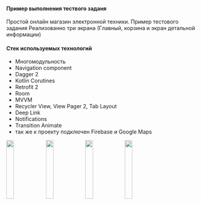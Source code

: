 #### **Пример выполнения тествого заданя**
Простой онлайн магазин электронной техники. Пример тестового задания
Реализованно три экрана (Главный, корзина и экран детальной информации)
#### **Стек используемых технологий**
- Многомодульность
- Navigation component
- Dagger 2
- Kotlin Corutines
- Retrofit 2
- Room
- MVVM
- Recycler View, View Pager 2, Tab Layout
- Deep Link
- Notifications
- Transition Animate
- так же к проекту подключен Firebase и Google Maps

<p float="left">
<img src="https://github.com/SR-rodi/Test_store/blob/main/TestStoreMultiModule/screen/home.jpg" width=20% height=20%>
<img src="https://github.com/SR-rodi/Test_store/blob/main/TestStoreMultiModule/screen/detail.jpg" width=20% height=20%>
<img src="https://github.com/SR-rodi/Test_store/blob/main/TestStoreMultiModule/screen/basket.jpg" width=20% height=20%>
<img src="https://github.com/SR-rodi/Test_store/blob/main/TestStoreMultiModule/screen/gif.gif" width=20% height=20%>  
</p>


